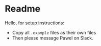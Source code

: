 Readme
======

Hello, for setup instructions:

- Copy all `.example` files as their own files
- Then please message Pawel on Slack.
